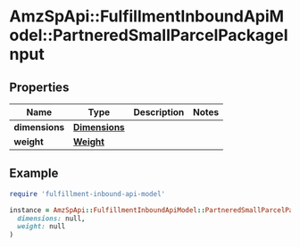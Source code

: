 # AmzSpApi::FulfillmentInboundApiModel::PartneredSmallParcelPackageInput

## Properties

| Name | Type | Description | Notes |
| ---- | ---- | ----------- | ----- |
| **dimensions** | [**Dimensions**](Dimensions.md) |  |  |
| **weight** | [**Weight**](Weight.md) |  |  |

## Example

```ruby
require 'fulfillment-inbound-api-model'

instance = AmzSpApi::FulfillmentInboundApiModel::PartneredSmallParcelPackageInput.new(
  dimensions: null,
  weight: null
)
```


